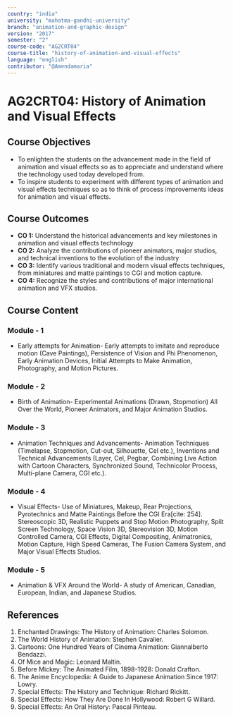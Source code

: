```yaml
---
country: "india"
university: "mahatma-gandhi-university"
branch: "animation-and-graphic-design"
version: "2017"
semester: "2"
course-code: "AG2CRT04"
course-title: "history-of-animation-and-visual-effects"
language: "english"
contributor: "@Amendamaria"
---
```


# AG2CRT04: History of Animation and Visual Effects

## Course Objectives
* To enlighten the students on the advancement made in the field of animation and visual effects so as to appreciate and understand where the technology used today developed from.
* To inspire students to experiment with different types of animation and visual effects techniques so as to think of process improvements ideas for animation and visual effects.

## Course Outcomes
* **CO 1:** Understand the historical advancements and key milestones in animation and visual effects technology
* **CO 2:** Analyze the contributions of pioneer animators, major studios, and technical inventions to the evolution of the industry
* **CO 3:** Identify various traditional and modern visual effects techniques, from miniatures and matte paintings to CGI and motion capture. 
* **CO 4:** Recognize the styles and contributions of major international animation and VFX studios.

## Course Content

### Module - 1
* Early attempts for Animation- Early attempts to imitate and reproduce motion (Cave Paintings), Persistence of Vision and Phi Phenomenon, Early Animation Devices, Initial Attempts to Make Animation, Photography, and Motion Pictures.

### Module - 2
* Birth of Animation- Experimental Animations (Drawn, Stopmotion) All Over the World, Pioneer Animators, and Major Animation Studios.

### Module - 3
* Animation Techniques and Advancements- Animation Techniques (Timelapse, Stopmotion, Cut-out, Silhouette, Cel etc.), Inventions and Technical Advancements (Layer, Cel, Pegbar, Combining Live Action with Cartoon Characters, Synchronized Sound, Technicolor Process, Multi-plane Camera, CGI etc.).

### Module - 4
* Visual Effects- Use of Miniatures, Makeup, Rear Projections, Pyrotechnics and Matte Paintings Before the CGI Era[cite: 254]. Stereoscopic 3D, Realistic Puppets and Stop Motion Photography, Split Screen Technology, Space Vision 3D, Stereovision 3D, Motion Controlled Camera, CGI Effects, Digital Compositing, Animatronics, Motion Capture, High Speed Cameras, The Fusion Camera System, and Major Visual Effects Studios.

### Module - 5
* Animation & VFX Around the World- A study of American, Canadian, European, Indian, and Japanese Studios.

## References
1.  Enchanted Drawings: The History of Animation: Charles Solomon.
2.  The World History of Animation: Stephen Cavalier.
3.  Cartoons: One Hundred Years of Cinema Animation: Giannalberto Bendazzi.
4.  Of Mice and Magic: Leonard Maltin.
5.  Before Mickey: The Animated Film, 1898-1928: Donald Crafton.
6.  The Anime Encyclopedia: A Guide to Japanese Animation Since 1917: Lowry.
7.  Special Effects: The History and Technique: Richard Rickitt.
8.  Special Effects: How They Are Done In Hollywood: Robert G Willard.
9.  Special Effects: An Oral History: Pascal Pinteau.